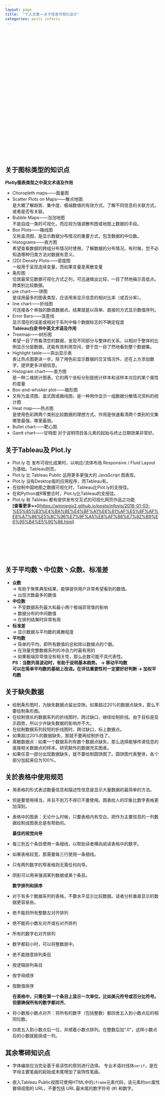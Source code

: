 ```yaml
---
layout: page
title:  "个人文章——关于信息可视化设计"
categories: posts infovis
---
```

<br><br><br><br><br><br><br><br><br><br><br><br><br><br><br><br><br><br><br><br><br><br><br><br>
## 关于图标类型的知识点
**Plotly图表类型之中英文术语及作用**
- Choropleth maps——面量图  
- Scatter Plots on Maps——散点地图  
 是大概了解趋势、集中度、极端数值的有效方式，了解不同信息的关联方式，或者是否有关联。
- Bubble Maps——泡泡地图  
不是自成一类的可视化，而应视为强调散布图或地图上数据的手段。 
- Box Plots——箱线图  
又称盒须图，是显示数据分布情况的重要方式，包含数据的中位数。  
- Histograms——直方图  
希望查看数据的跨组分布情况时使用，了解数据的分布情况。有时候，您不必知道哪种归类方法对数据有意义。
- (2D) Density Plots——密度图  
 一般用于呈现连续变量，而如果变量是离散变量
- 条形图  
位居最常见数据可视化方式之列，可迅速做出比较，一目了然地揭示高低点。跨类别比较数据。  
- pie chart——饼图  
是误用最多的图表类型，应该用来显示信息的相对比率（或百分率）。 
- line chart——折线图  
可连接各个单独的数值数据点。结果就是以简单、直接的方式显示数值序列。
- Error Bars——误差线  
 显示潜在的误差或相对于系列中每个数据标志的不确定程度  
 **Tableau白皮书中英文术语及作用**  
- Treemap——树形图  
希望一目了然看清您的数据，发现不同部分与整体的关系，以相对于整体的比例显示分层数据，还能有效利用空间，便于您一目了然地看到整个数据集。  
- Highlight table——突出显示表  
  表让热点图更进一步。除了用色彩显示数据的交叉情况外，还在上方添加数字，提供更多详细信息。  
- Histogram chart——直方图  
 是一种二维统计图表，它的两个坐标分别是统计样本和该样本对应的某个属性的度量
- Box-and-whisker plot——箱形图  
- 又称为盒须图、盒式图或箱线图，是一种用作显示一组数据分散情况资料的统计图
- Heat map——热点图  
是使用色彩跨两个类别比较数据的理想方式。作用是快速看清两个类别的交集哪里最强，哪里最弱。
- Bullet chart——靶心图  
- Gantt chart——甘特图 
对于说明项目各元素的起始与终止日期效果非常好。
## 关于Tableau及 Plot.ly
- Plot.ly 在 发布可视化成果时，以响应/流体布局 Responsive / Fluid Layout 为基础。Tableau则否。
- Plot.ly 比  Tableau Public 运用更多更强大的 JavaScript 图表库。
- Plot.ly 没有Desktop版的应用程序，而Tableau有。
- 在绘制中国地图之数据可视化时，Tableau比Plot.ly的支授佳。
- 在和Python或R等整合时，Plot.ly比Tableau的支授佳。
- Plot.ly 和 Tableau 都有提供发布交互式的可视化网页作品之功能  
<b>[查看更多>>]</b>(https://winniegjx2.github.io/posts/infovis/2018-01-03-%E5%85%B3%E4%BA%8E%E4%BF%A1%E6%81%AF%E5%8F%AF%E8%A7%86%E5%8C%96%E7%9F%A5%E8%AF%86%E7%82%B9%E6%95%B4%E5%90%88.html)
<br><br><br><br><br><br><br>
## 关于平均数丶中位数丶众数、标准差
- **众数**   
 → 有助于聚焦典型结果，能够提供用户非常希望看到的数值。  
       → 出现次数最多的数值
- **中位数**   
 → 不受数据系列最大和最小两个极端异常值的影响   
→ 数据分布的中间数值  
→ 在排列结果时非常有用
- **标准差**  
 → 显示数据与平均数的离散程度
- **平均数**  
 → 简单的平均，即所有数值的总和除以数据点的个数。  
→ 在测量完整数据系列的冲击力时最有用的  
→ 如果极端异常值没有相关性，那么此数可能不具代表性。   
  **PS：当数列易波动时，有助于说明基本趋势。 → 移动平均数**  
**可以在简单平均数的基础上改进。在评估重要性时一定要好好判断 → 加权平均数**

## 关于缺失数据
- 绘制条形图时，为缺失数据点留出空隙。如果超过20%的数据点缺失，那么不要绘制条形图。
- 在绘制很长的数据系列的折线图时，跨过缺口，继续绘制折线。由于目标是显示趋势，所以少许缺失数据的影响并不大。
- 在绘制数据系列较短的折线图时，跨过缺口，标上数据点。
- 如果超过20%的数据缺失，那就不要再绘制折线了。
- 离散数据点：如果一个数据系列有数个数据点缺失，那么选择能够传递信息的直接相关数据点的样本。研究额外的数据充实图表。
- 如果任意一部分出现数据缺失，就不要绘制圆饼图了。圆饼图代表整体，各个部分加起来应为100%。


## 关於表格中使用规范
- 用表格的形式表述数量信息和描述性信息是显示大量数据的最简单的方法。
- 但是要使用得当，并且不到万不得已不要使用。图表给人的印象比数字表格更加深刻。
- 表格中的图表：无论什么时候，只要表格内有空白，把作为主要信息的一列数据绘制成图表总是有帮助的。
 
  **最佳的视觉向导**
- 每三到五个条目使用一条细线，以帮助读者横向阅读表格中的数字。
- 如果表格较宽，那需要每三行使用一条细线。
- 只有两列数字的窄表格则无需任何向导。
- 阴影可以用来强调某列数据或某个条目。
  
   **数字排列和排序**
- 对于有多个数据系列的表格，不要水平显示比较数据。读者分析垂直显示的数据更容易些。
- 绝不能将所有整数左对齐排列
- 绝不能将小数左对齐或右对齐排列
- 所有的数字右对齐排列  
- 数字都较小时，可以将整数居中。
- 绝不能随意排列条目
- 按逻辑排列条目
- 按字母顺序
- 按数值排序  
 
   **在表格中，只需在第一个条目上显示一次单位，比如美元符号或百分比符号。但要确保所有的数字都对齐**。
- 将小数按小数点对齐：将所有的数字（包括整数）都四舍五入到小数点后的相同位数。
- 四舍五入到小数点后一位，并顺着小数点排列。在整数后加“.0”，这样小数点后的小数就能排成一列。

## 其余零碎知识点
- 字体编排应当完全基于易读性的原则进行选择。
专业术语衬线体```serif```，是在字母主要笔画的起始或末尾增加了装饰性笔画。

- 嵌入Tableau Public视图可使用HTML中的```iframe```元素代码，该元素的src属性要填视图的 URL，不要包括 URL 最末尾的数字符号 (#) 和数字。











